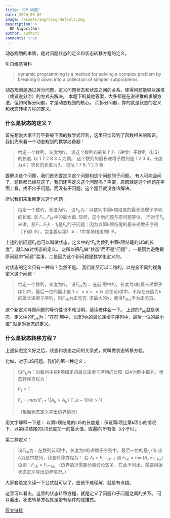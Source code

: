 ```yaml
---
title: "DP 问题"
date: 2020-05-02
image: /assets/img/blog/default.png
description: >
  DP Algorithm!
author: author2
comments: true
---
```




动态规划的本质，是对问题状态的定义和状态转移方程的定义。



引自维基百科

> dynamic programming is a method for solving a complex problem by breaking it down into a collection of simpler subproblems.

动态规划是通过拆分问题，定义问题状态和状态之间的关系，使得问题能够以递推（或者说分治）的方式去解决。
本题下的其他答案，大多都是在说递推的求解方法，但如何拆分问题，才是动态规划的核心。
而拆分问题，靠的就是状态的定义和状态转移方程的定义。

### 什么是状态的定义？

首先想说大家千万不要被下面的数学式吓到，这里只涉及到了函数相关的知识。
我们先来看一个动态规划的教学必备题：

> 给定一个数列，长度为N，
> 求这个数列的最长上升（递增）子数列（LIS）的长度.
> 以 1 7 2 8 3 4 为例。
> 这个数列的最长递增子数列是 1 2 3 4，长度为4；
> 次长的长度为3， 包括 1 7 8; 1 2 3 等.

要解决这个问题，我们首先要定义这个问题和这个问题的子问题。
有人可能会问了，题目都已经在这了，我们还需定义这个问题吗？需要，原因就是这个问题在字面上看，找不出子问题，而没有子问题，这个题目就没办法解决。

所以我们来重新定义这个问题：

> 给定一个数列，长度为N，
> 设$F_k$为：以数列中第k项结尾的最长递增子序列的长度.
> 求 $F_1...F_N$ 中的最大值.
> 显然，这个新问题与原问题等价。
> 而对于$F_k$来讲，都$F_1...F_(k - 1_)$是$F_k$的子问题：因为以第k项结尾的最长递增子序列（下称LIS），包含着以第$1...k-1$中某项结尾的LIS。

上述的新问题$F_k$也可以叫做状态，定义中的“$F_k$为数列中第k项结尾的LIS的长度”，就叫做对状态的定义。
之所以把$F_k$做“状态”而不是“问题” ，一是因为避免跟原问题中“问题”混淆，二是因为这个新问题是数学化定义的。

对状态的定义只有一种吗？当然不是。
我们甚至可以二维的，以完全不同的视角定义这个问题：

> 给定一个数列，长度为N，
> 设$F_i,_k$为：
> 在前i项中的，长度为k的最长递增子序列中，最后一位的最小值 $1<= k <=N$
> 若在前i项中，不存在长度为k的最长递增子序列，则$F_i,_k$为正无穷.
> 求最大的x，使得$F_N,_x$不为正无穷。

这个新定义与原问题的等价性也不难证明，请读者体会一下。
上述的$F_i,_k$就是状态，定义中的$F_i,_k$为："在前i项中，长度为k的最长递增子序列中，最后一位的最小值” 就是对状态的定义。

### 什么是状态转移方程？

上述状态定义好之后，状态和状态之间的关系式，就叫做状态转移方程。

比如，对于LIS问题，我们的第一种定义：

> 设$F_ k$为：以数列中第k项结尾的最长递增子序列的长度.
> 设A为题中数列，状态转移方程为：
>
> $F_1 = 1$
>
> $F_k = max(F_i + 1 | A_k > A_i, i~(1..k-1))(k > 1)$
>
>  （根据状态定义导出边界情况）

用文字解释一下是：
以第k项结尾的LIS的长度是：保证第i项比第k项小的情况下，以第i项结尾的LIS长度加一的最大值，取遍i的所有值（i小于k）。

第二种定义：

> 设$F_i, _k$为：在数列前i项中，长度为k的递增子序列中，最后一位的最小值
> 设A为题中数列，状态转移方程为：
> 若 $A_i > F_i-_1, _k-_1$ 则 $F_i,_k = min(A_i, F_i-_1,_k)$
> 否则：$F_i, _k = F_i-_1, _k$
> （边界情况需要分类讨论较多，在此不列出，需要根据状态定义导出边界情况。）

大家套着定义读一下公式就可以了，应该不难理解，就是有点绕。

这里可以看出，这里的状态转移方程，就是定义了问题和子问题之间的关系。
可以看出，状态转移方程就是带有条件的递推式。



[原文链接](https://blog.csdn.net/qq742762377/java/article/details/80862299)
